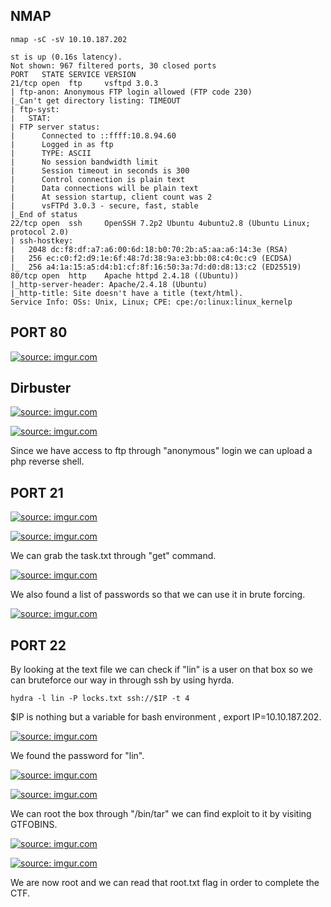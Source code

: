 

## NMAP

```
nmap -sC -sV 10.10.187.202
```

```
st is up (0.16s latency).
Not shown: 967 filtered ports, 30 closed ports
PORT   STATE SERVICE VERSION
21/tcp open  ftp     vsftpd 3.0.3
| ftp-anon: Anonymous FTP login allowed (FTP code 230)
|_Can't get directory listing: TIMEOUT
| ftp-syst:
|   STAT:
| FTP server status:
|      Connected to ::ffff:10.8.94.60
|      Logged in as ftp
|      TYPE: ASCII
|      No session bandwidth limit
|      Session timeout in seconds is 300
|      Control connection is plain text
|      Data connections will be plain text
|      At session startup, client count was 2
|      vsFTPd 3.0.3 - secure, fast, stable
|_End of status
22/tcp open  ssh     OpenSSH 7.2p2 Ubuntu 4ubuntu2.8 (Ubuntu Linux; protocol 2.0)
| ssh-hostkey:
|   2048 dc:f8:df:a7:a6:00:6d:18:b0:70:2b:a5:aa:a6:14:3e (RSA)
|   256 ec:c0:f2:d9:1e:6f:48:7d:38:9a:e3:bb:08:c4:0c:c9 (ECDSA)
|_  256 a4:1a:15:a5:d4:b1:cf:8f:16:50:3a:7d:d0:d8:13:c2 (ED25519)
80/tcp open  http    Apache httpd 2.4.18 ((Ubuntu))
|_http-server-header: Apache/2.4.18 (Ubuntu)
|_http-title: Site doesn't have a title (text/html).
Service Info: OSs: Unix, Linux; CPE: cpe:/o:linux:linux_kernelp

```

## PORT 80

<a href="https://imgur.com/yWhYYLR"><img src="https://i.imgur.com/yWhYYLR.png" title="source: imgur.com" /></a>


## Dirbuster

<a href="https://imgur.com/1tJ2fbA"><img src="https://i.imgur.com/1tJ2fbA.png" title="source: imgur.com" /></a>

<a href="https://imgur.com/bsZXqQt"><img src="https://i.imgur.com/bsZXqQt.png" title="source: imgur.com" /></a>

Since we have access to ftp through "anonymous" login we can upload a php reverse shell.

## PORT 21

<a href="https://imgur.com/Yzi3RVj"><img src="https://i.imgur.com/Yzi3RVj.png" title="source: imgur.com" /></a>

<a href="https://imgur.com/2PEM3XF"><img src="https://i.imgur.com/2PEM3XF.png" title="source: imgur.com" /></a>


We can grab the task.txt through "get" command.

<a href="https://imgur.com/cXcctEl"><img src="https://i.imgur.com/cXcctEl.png" title="source: imgur.com" /></a>

We also found a list of passwords so that we can use it in brute forcing.

<a href="https://imgur.com/EQI8x3Z"><img src="https://i.imgur.com/EQI8x3Z.png" title="source: imgur.com" /></a>

## PORT 22

By looking at the text file we can check if "lin" is a user on that box so we can bruteforce our way in through ssh by using hyrda.

```
hydra -l lin -P locks.txt ssh://$IP -t 4
```
$IP is nothing but a variable for bash environment , export IP=10.10.187.202.


<a href="https://imgur.com/1q78mpp"><img src="https://i.imgur.com/1q78mpp.png" title="source: imgur.com" /></a>

We found the password for "lin".

<a href="https://imgur.com/8XILjSX"><img src="https://i.imgur.com/8XILjSX.png" title="source: imgur.com" /></a>

<a href="https://imgur.com/M4DQ6cV"><img src="https://i.imgur.com/M4DQ6cV.png" title="source: imgur.com" /></a>

We can root the box through "/bin/tar" we can find exploit to it by visiting GTFOBINS.

<a href="https://imgur.com/c8r4CsV"><img src="https://i.imgur.com/c8r4CsV.png" title="source: imgur.com" /></a>

<a href="https://imgur.com/wsGPsPb"><img src="https://i.imgur.com/wsGPsPb.png" title="source: imgur.com" /></a>

We are now root and we can read that root.txt flag in order to complete the CTF.
